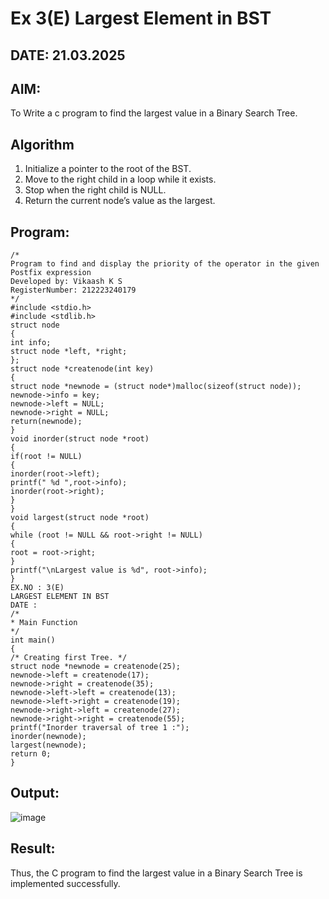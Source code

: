 # Ex 3(E) Largest Element in BST
## DATE: 21.03.2025
## AIM:
To Write a c program to find the largest value in a Binary Search Tree.

## Algorithm
1. Initialize a pointer to the root of the BST.
2. Move to the right child in a loop while it exists.
3. Stop when the right child is NULL.
4. Return the current node’s value as the largest.
## Program:
```
/*
Program to find and display the priority of the operator in the given Postfix expression
Developed by: Vikaash K S
RegisterNumber: 212223240179
*/
#include <stdio.h>
#include <stdlib.h>
struct node
{
int info;
struct node *left, *right;
};
struct node *createnode(int key)
{
struct node *newnode = (struct node*)malloc(sizeof(struct node));
newnode->info = key;
newnode->left = NULL;
newnode->right = NULL;
return(newnode);
}
void inorder(struct node *root)
{
if(root != NULL)
{
inorder(root->left);
printf(" %d ",root->info);
inorder(root->right);
}
}
void largest(struct node *root)
{
while (root != NULL && root->right != NULL)
{
root = root->right;
}
printf("\nLargest value is %d", root->info);
}
EX.NO : 3(E)
LARGEST ELEMENT IN BST
DATE :
/*
* Main Function
*/
int main()
{
/* Creating first Tree. */
struct node *newnode = createnode(25);
newnode->left = createnode(17);
newnode->right = createnode(35);
newnode->left->left = createnode(13);
newnode->left->right = createnode(19);
newnode->right->left = createnode(27);
newnode->right->right = createnode(55);
printf("Inorder traversal of tree 1 :");
inorder(newnode);
largest(newnode);
return 0;
}
```

## Output:
![image](https://github.com/user-attachments/assets/9dc4fe14-8545-431e-82a2-1e990bc86985)



## Result:
Thus, the C program to find the largest value in a Binary Search Tree is implemented successfully.
